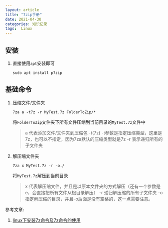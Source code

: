 ```yaml
---
layout: article
title: "7zip手册"
date: 2021-04-30
categories: 知识记录
tags:  Linux
---
```


## 安装

1. 直接使用`apt`安装即可

   ```shell
   sudo apt install p7zip
   ```

## 基础命令

1. 压缩文件/文件夹

   ```shell
   7za a -t7z -r MyTest.7z FolderToZip/*
   ```

   将`FolderToZip`文件夹下所有文件压缩到当前目录的`MyTest.7z`文件中

   > a 代表添加文件/文件夹到压缩包
   > -t(7z) -t参数是指定压缩类型，这里是7z，也可以不指定，因为7za默认的压缩类型就是7z
   > -r 表示递归所有的子文件夹

2. 解压缩文件夹

   ```shell
   7za x MyTest.7z -r -o./
   ```

   将`MyTest.7z`解压到当前目录

   > x 代表解压缩文件，并且是以原本文件夹的方式解压（还有一个参数是e，会直接把所有文件从根目录解压）
   > -r 递归解压缩的所有子文件夹
   > -o 指定解压缩的目录，并且-o后面是没有空格的，这一点需要注意。

参考文章:

1. [linux下安装7z命令及7z命令的使用](https://blog.csdn.net/whatday/article/details/50157273)
